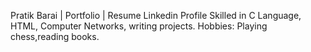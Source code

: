 Pratik Barai | Portfolio | Resume Linkedin Profile Skilled in C Language, HTML, Computer Networks, writing projects. Hobbies: Playing chess,reading books.



